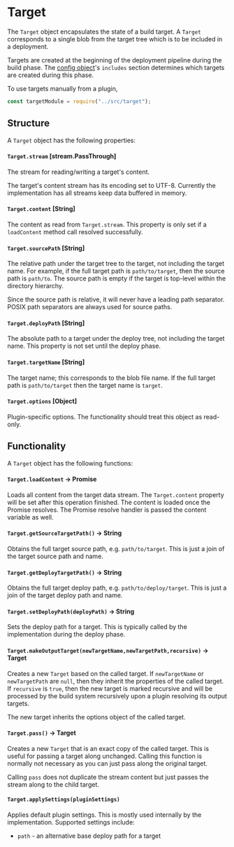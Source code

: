 Target
======

The `Target` object encapsulates the state of a build target. A `Target`
corresponds to a single blob from the target tree which is to be included in a
deployment.

Targets are created at the beginning of the deployment pipeline during the build
phase. The [config object](config.md)'s `includes` section determines which
targets are created during this phase.

To use targets manually from a plugin,

```js
const targetModule = require("../src/target");
```

## Structure

A `Target` object has the following properties:

#### `Target.stream` [stream.PassThrough]

The stream for reading/writing a target's content.

The target's content stream has its encoding set to UTF-8. Currently the
implementation has all streams keep data buffered in memory.

#### `Target.content` [String]

The content as read from `Target.stream`. This property is only set if a
`loadContent` method call resolved successfully.

#### `Target.sourcePath` [String]

The relative path under the target tree to the target, not including the target
name. For example, if the full target path is `path/to/target`, then the source
path is `path/to`. The source path is empty if the target is top-level within
the directory hierarchy.

Since the source path is relative, it will never have a leading path separator.
POSIX path separators are always used for source paths.

#### `Target.deployPath` [String]

The absolute path to a target under the deploy tree, not including the target
name. This property is not set until the deploy phase.

#### `Target.targetName` [String]

The target name; this corresponds to the blob file name. If the full target path
is `path/to/target` then the target name is `target`.

#### `Target.options` [Object]

Plugin-specific options. The functionality should treat this object as
read-only.

## Functionality

A `Target` object has the following functions:

#### `Target.loadContent` -> Promise

Loads all content from the target data stream. The `Target.content` property will
be set after this operation finished. The content is loaded once the Promise
resolves. The Promise resolve handler is passed the content variable as well.

#### `Target.getSourceTargetPath()` -> String

Obtains the full target source path, e.g. `path/to/target`. This is just a join
of the target source path and name.

#### `Target.getDeployTargetPath()` -> String

Obtains the full target deploy path, e.g. `path/to/deploy/target`. This is just
a join of the target deploy path and name.

#### `Target.setDeployPath(deployPath)` -> String

Sets the deploy path for a target. This is typically called by the
implementation during the deploy phase.

#### `Target.makeOutputTarget(newTargetName,newTargetPath,recursive)` -> Target

Creates a new `Target` based on the called target. If `newTargetName` or
`newTargetPath` are `null`, then they inherit the properties of the called
target. If `recursive` is `true`, then the new target is marked recursive and
will be processed by the build system recursively upon a plugin resolving its
output targets.

The new target inherits the options object of the called target.

#### `Target.pass()` -> Target

Creates a new `Target` that is an exact copy of the called target. This is
useful for passing a target along unchanged. Calling this function is normally
not necessary as you can just pass along the original target.

Calling `pass` does not duplicate the stream content but just passes the stream
along to the child target.

#### `Target.applySettings(pluginSettings)`

Applies default plugin settings. This is mostly used internally by the
implementation. Supported settings include:

  * `path` - an alternative base deploy path for a target
